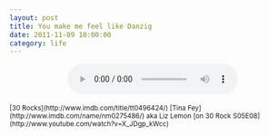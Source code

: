 ```yaml
---
layout: post
title: You make me feel like Danzig
date: 2011-11-09 10:00:00
category: life
---
```

<p style="text-align: center;">
<div align="center"><audio controls="controls">  
<source src="http://dl.dropbox.com/u/7586201/hitler%20in%20germany.mp3" type="audio/mp3" />
</audio></div>
<br><small>[30 Rocks](http://www.imdb.com/title/tt0496424/) [Tina Fey](http://www.imdb.com/name/nm0275486/) aka Liz Lemon [on 30 Rock S05E08](http://www.youtube.com/watch?v=X_JDgp_kWcc)</small></p>
